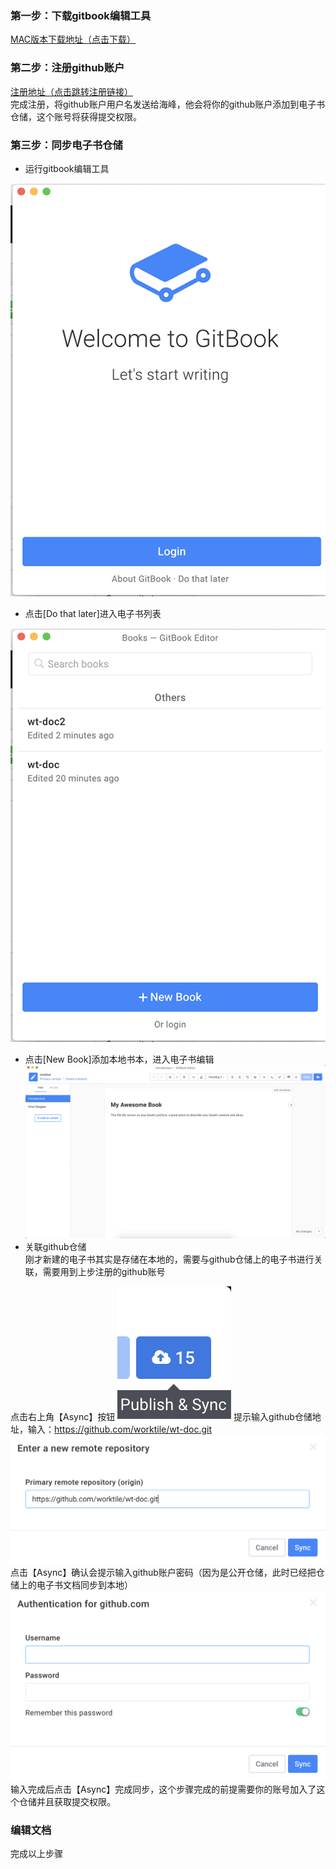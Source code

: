 ### 第一步：下载gitbook编辑工具

[MAC版本下载地址（点击下载）](https://legacy.gitbook.com/editor)

### 第二步：注册github账户

[注册地址（点击跳转注册链接）](https://github.com/)  
完成注册，将github账户用户名发送给海峰，他会将你的github账户添加到电子书仓储，这个账号将获得提交权限。

### 第三步：同步电子书仓储

* 运行gitbook编辑工具

![](/assets/1_copy.png)

* 点击\[Do that later\]进入电子书列表

![](/assets/2_copy.png)

* 点击\[New Book\]添加本地书本，进入电子书编辑![](/assets/4_copy.png)
* 关联github仓储  
  刚才新建的电子书其实是存储在本地的，需要与github仓储上的电子书进行关联，需要用到上步注册的github账号

点击右上角【Async】按钮
![](/assets/async.png)
提示输入github仓储地址，输入：https://github.com/worktile/wt-doc.git
![](/assets/github_repository.png)
点击【Async】确认会提示输入github账户密码（因为是公开仓储，此时已经把仓储上的电子书文档同步到本地）
![](/assets/github_account.png)
输入完成后点击【Async】完成同步，这个步骤完成的前提需要你的账号加入了这个仓储并且获取提交权限。
### 编辑文档
完成以上步骤